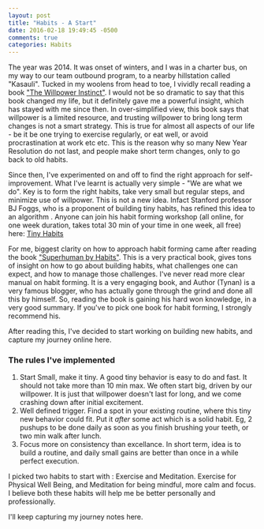 ```yaml
---
layout: post
title: "Habits - A Start"
date: 2016-02-18 19:49:45 -0500
comments: true
categories: Habits
---
```


The year was 2014. It was onset of winters, and I was in a charter bus, on my way to our team outbound program, to a nearby hillstation called "Kasauli". Tucked in my woolens from head to toe, I vividly recall reading a book ["The Willpower Instinct"](http://www.amazon.in/The-Willpower-Instinct-Self-Control-Matters/dp/1583335080). I would not be so dramatic to say that this book changed my life, but it definitely gave me a powerful insight, which has stayed with me since then.
In over-simplified view, this book says that willpower is a limited resource, and trusting willpower to bring long term changes is not a smart strategy.  This is true for almost all aspects of our life - be it be one trying to exercise regularly, or eat well, or avoid procrastination at work etc etc. This is the reason why so many New Year Resolution do not last, and people make short term changes, only to go back to old habits.

<!--more-->
Since then, I've experimented on and off to find the right approach for self-improvement. What I've learnt is actually very simple - "We are what we do". Key is to form the right habits, take very small but regular steps, and minimize use of willpower.
This is not a new idea. Infact Stanford professor BJ Foggs, who is a proponent of building tiny habits, has refined this idea to an algorithm . Anyone can join his habit forming workshop (all online, for one week duration, takes total 30 min of your time in one week, all free) here: [Tiny Habits](www.tinyhabits.com)

For me, biggest clarity on how to approach habit forming came after reading the book ["Superhuman by Habits"](http://www.amazon.in/Superhuman-Habit-Becoming-Possible-Yourself-ebook/dp/B00NGC8I9E). This is a very practical book, gives tons of insight on how to go about building habits, what challenges one can expect, and how to manage those challenges. I've never read more clear manual on habit forming. It is a very engaging book, and Author (Tynan) is a very famous blogger, who has actually gone through the grind and done all this by himself. So, reading the book is gaining his hard won knowledge, in a very good summary. If you've to pick one book for habit forming, I strongly recommend his. 

After reading this, I've decided to start working on building new habits, and capture my journey online here.

### The rules I've implemented

1. Start Small, make it tiny. A good tiny behavior is easy to do and fast. It should not take more than 10 min max. We often start big, driven by our willpower. It is just that willpower doesn't last for long, and we come crashing down after initial excitement.
2. Well defined trigger. Find a spot in your existing routine, where this tiny new behavior could fit. Put it *after* some act which is a solid habit.  Eg, 2 pushups to be done daily as soon as you finish brushing your teeth, or two min walk after lunch.
3. Focus more on consistency than excellance. In short term, idea is to build a routine, and daily small gains are better than once in a while perfect execution.

I picked two habits to start with : Exercise and Meditation. Exercise for Physical Well Being, and Meditation for being mindful,  more calm and focus. I believe both these habits will help me be better personally and professionally.

I'll keep capturing my journey notes here.

